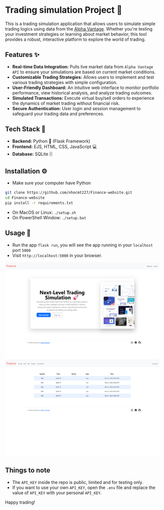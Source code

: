 # Trading simulation Project 🚀

This is a trading simulation application that allows users to simulate simple trading logics using data from the [Alpha Vantage](https://www.alphavantage.co/). Whether you're testing your investment strategies or learning about market behavior, this tool provides a robust, interactive platform to explore the world of trading.

## Features ✨
- **Real-time Data Integration:** Pulls live market data from `Alpha Vantage API` to ensure your simulations are based on current market conditions.
- **Customizable Trading Strategies:** Allows users to implement and test various trading strategies with simple configuration.
- **User-Friendly Dashboard:** An intuitive web interface to monitor portfolio performance, view historical analysis, and analyze trading outcomes.
- **Simulated Transactions:** Execute virtual buy/sell orders to experience the dynamics of market trading without financial risk.
- **Secure Authentication:** User login and session management to safeguard your trading data and preferences.


## Tech Stack 🔧
- **Backend:** Python 🐍 (Flask Framework)
- **Frontend:** EJS, HTML, CSS, JavaScript 💻
- **Database:** SQLite 🗄️

## Installation ⚙️
- Make sure your computer have Python 
```bash
git clone https://github.com/nhocmt227/Finance-website.git
cd Finance-website
pip install -r requirements.txt
```
- On MacOS or Linux: `./setup.sh`
- On PowerShell Window: `./setup.bat`

## Usage 🚀
- Run the app `flask run`, you will see the app running in your `localhost` port `5000`
- Visit `http://localhost:5000` in your browser.

<img src=static/images/demo_images/homepage.png alt="Alt text for the image">
<img src=static/images/demo_images/history.png alt="Alt text for the image">

## Things to note
- The `API_KEY` inside the repo is public, limited and for testing only.
- If you want to use your own `API_KEY`, open the `.env` file and replace the value of `API_KEY` with your personal `API_KEY`.

Happy trading!
